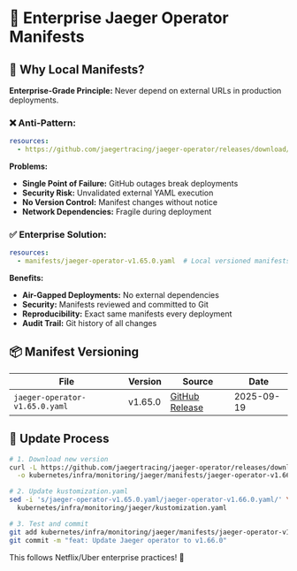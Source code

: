 # 🏢 Enterprise Jaeger Operator Manifests

## 🎯 **Why Local Manifests?**

**Enterprise-Grade Principle:** Never depend on external URLs in production deployments.

### ❌ **Anti-Pattern:**
```yaml
resources:
  - https://github.com/jaegertracing/jaeger-operator/releases/download/v1.65.0/jaeger-operator.yaml
```

**Problems:**
- **Single Point of Failure:** GitHub outages break deployments
- **Security Risk:** Unvalidated external YAML execution
- **No Version Control:** Manifest changes without notice
- **Network Dependencies:** Fragile during deployment

### ✅ **Enterprise Solution:**
```yaml
resources:
  - manifests/jaeger-operator-v1.65.0.yaml  # Local versioned manifests
```

**Benefits:**
- **Air-Gapped Deployments:** No external dependencies
- **Security:** Manifests reviewed and committed to Git
- **Reproducibility:** Exact same manifests every deployment
- **Audit Trail:** Git history of all changes

## 📦 **Manifest Versioning**

| File | Version | Source | Date |
|------|---------|--------|------|
| `jaeger-operator-v1.65.0.yaml` | v1.65.0 | [GitHub Release](https://github.com/jaegertracing/jaeger-operator/releases/tag/v1.65.0) | 2025-09-19 |

## 🔄 **Update Process**

```bash
# 1. Download new version
curl -L https://github.com/jaegertracing/jaeger-operator/releases/download/v1.66.0/jaeger-operator.yaml \
  -o kubernetes/infra/monitoring/jaeger/manifests/jaeger-operator-v1.66.0.yaml

# 2. Update kustomization.yaml
sed -i 's/jaeger-operator-v1.65.0.yaml/jaeger-operator-v1.66.0.yaml/' \
  kubernetes/infra/monitoring/jaeger/kustomization.yaml

# 3. Test and commit
git add kubernetes/infra/monitoring/jaeger/manifests/jaeger-operator-v1.66.0.yaml
git commit -m "feat: Update Jaeger operator to v1.66.0"
```

This follows Netflix/Uber enterprise practices! 🚀